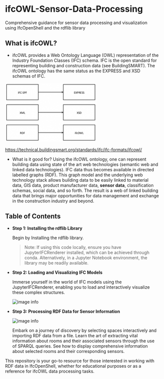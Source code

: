 # ifcOWL-Sensor-Data-Processing
 Comprehensive guidance for sensor data processing and visualization using IfcOpenShell and the rdflib library

##  What is ifcOWL?
- ifcOWL provides a Web Ontology Language (OWL) representation of the Industry Foundation Classes (IFC) schema. IFC is the open standard for representing building and construction data (see BuildingSMART). The ifcOWL ontology has the same status as the EXPRESS and XSD schemas of IFC.


![image info](Images/expressxsdowl-300x192-300x192.png)

https://technical.buildingsmart.org/standards/ifc/ifc-formats/ifcowl/


- What is it good for?
Using the ifcOWL ontology, one can represent building data using state of the art web technologies (semantic web and linked data technologies). IFC data thus becomes available in directed labelled graphs (RDF). This graph model and the underlying web technology stack allows building data to be easily linked to material data, GIS data, product manufacturer data, **sensor data**, classification schemas, social data, and so forth. The result is a web of linked building data that brings major opportunities for data management and exchange in the construction industry and beyond.

## Table of Contents

- **Step 1: Installing the rdflib Library**

  Begin by Installing the rdflib library.

  > Note: If using this code locally, ensure you have JupyterIFCRenderer installed, which can be achieved through conda. Alternatively, in a Jupyter Notebook environment, the library may be readily available.

- **Step 2: Loading and Visualizing IFC Models**

  Immerse yourself in the world of IFC models using the JupyterIFCRenderer, enabling you to load and interactively visualize these complex structures.

  ![image info](Images/1.jpeg)


- **Step 3: Processing RDF Data for Sensor Information**

    ![image info](Images/2.jpeg)


  Embark on a journey of discovery by selecting spaces interactively and importing RDF data from a file. Learn the art of extracting vital information about rooms and their associated sensors through the use of SPARQL queries. See how to display comprehensive information about selected rooms and their corresponding sensors.

This repository is your go-to resource for those interested in working with RDF data in IfcOpenShell, whether for educational purposes or as a reference for ifcOWL data processing tasks.
